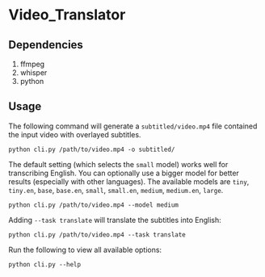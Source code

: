 # Video_Translator


## Dependencies
1. ffmpeg
2. whisper
3. python


## Usage

The following command will generate a `subtitled/video.mp4` file contained the input video with overlayed subtitles.

    python cli.py /path/to/video.mp4 -o subtitled/

The default setting (which selects the `small` model) works well for transcribing English. You can optionally use a bigger model for better results (especially with other languages). The available models are `tiny`, `tiny.en`, `base`, `base.en`, `small`, `small.en`, `medium`, `medium.en`, `large`.

    python cli.py /path/to/video.mp4 --model medium

Adding `--task translate` will translate the subtitles into English:

    python cli.py /path/to/video.mp4 --task translate

Run the following to view all available options:

    python cli.py --help